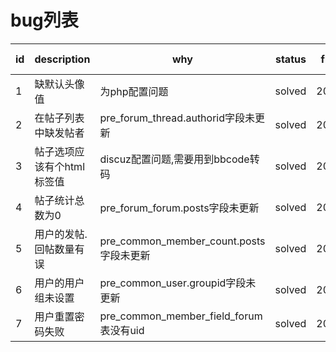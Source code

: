 # bug列表
id|description|why|status|find date|solved date
--|--|--|--|--|--
1|缺默认头像值|为php配置问题|solved|2018/7/11|
2|在帖子列表中缺发帖者|pre_forum_thread.authorid字段未更新|solved|2018/7/11|2018/7/12
3|帖子选项应该有个html标签值|discuz配置问题,需要用到bbcode转码|solved|2018/7/11|2018/7/14
4|帖子统计总数为0|pre_forum_forum.posts字段未更新|solved|2018/7/11|2018/7/12
5|用户的发帖. 回帖数量有误|pre_common_member_count.posts字段未更新|solved|2018/7/11|2018/7/12
6|用户的用户组未设置|pre_common_user.groupid字段未更新|solved|2018/7/11|2018/7/12
7|用户重置密码失败|pre_common_member_field_forum表没有uid|solved|2018/7/21|2018/7/21
